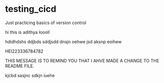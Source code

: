 # testing_cicd
Just practicing basics of version control


hi this is adithya loooll


hdidhdshs
ddjbds
sddjsdd
dnsjn
oehwe
jsd
aksnp
eoihew


HEI223336784782 

THIS MESSAGE IS TO REMIND YOU THAT I AHVE MADE A CHANGE TO THE README FILE.

kjcbd
sasjnc sdkjn
iuehe


